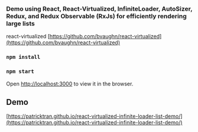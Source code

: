 ### Demo using React, React-Virtualized, InfiniteLoader, AutoSizer, Redux, and Redux Observable (RxJs) for efficiently rendering large lists
react-virtualized [https://github.com/bvaughn/react-virtualized](https://github.com/bvaughn/react-virtualized)

### `npm install`
### `npm start`

Open [http://localhost:3000](http://localhost:3000) to view it in the browser.

## Demo
[https://patricktran.github.io/react-virtualized-infinite-loader-list-demo/](https://patricktran.github.io/react-virtualized-infinite-loader-list-demo/)